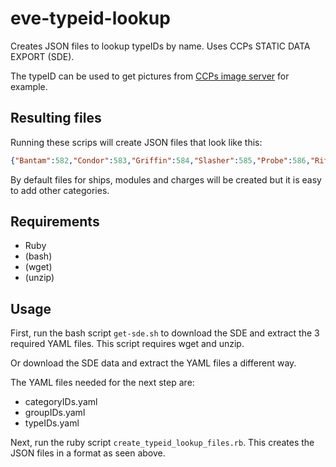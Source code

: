 # eve-typeid-lookup
Creates JSON files to lookup typeIDs by name. Uses CCPs STATIC DATA EXPORT (SDE).

The typeID can be used to get pictures from [CCPs image server](https://imageserver.eveonline.com/) for example.

## Resulting files
Running these scrips will create JSON files that look like this:
```json
{"Bantam":582,"Condor":583,"Griffin":584,"Slasher":585,"Probe":586,"Rifter":587,...}
```
By default files for ships, modules and charges will be created but it is easy to add other categories.

## Requirements
* Ruby
* (bash)
* (wget)
* (unzip)

## Usage
First, run the bash script `get-sde.sh` to download the SDE and extract the 3 required YAML files. This script requires wget and unzip.

Or download the SDE data and extract the YAML files a different way.

The YAML files needed for the next step are:
* categoryIDs.yaml
* groupIDs.yaml
* typeIDs.yaml

Next, run the ruby script `create_typeid_lookup_files.rb`. This creates the JSON files in a format as seen above.
